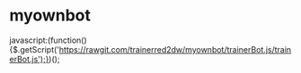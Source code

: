 # myownbot
javascript:(function(){$.getScript('https://rawgit.com/trainerred2dw/myownbot/trainerBot.js/trainerBot.js');})();
